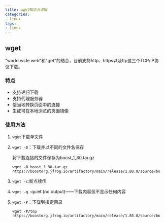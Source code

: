 ```yaml
---
title: wget知识点详解
categories: 
- linux
tags:
- linux
---
```


## wget

"world wide web"和"get"的结合，目前支持http、https以及ftp这三个TCP/IP协议下载。

### 特点

- 支持递归下载
- 支持代理服务器
- 恰当地转换页面中的连接
- 生成可在本地浏览的页面镜像

### 使用方法

1. `wget`下载单文件

2. `wget -O`：下载并以不同的文件名保存

   将下载连接的文件保存为boost_1_80.tar.gz

   ```shell
   wget -O boost_1_80.tar.gz https://boostorg.jfrog.io/artifactory/main/release/1.80.0/source/boost_1_80_0.tar.gz
   ```

3. `wget -c`:断点续传

4. `wget -q `:quiet (no output)——下载内容但不显示任何内容

5. `wget -P`：下载到指定目录

   ```shell
   wget -P/tmp https://boostorg.jfrog.io/artifactory/main/release/1.80.0/source/boost_1_80_0.tar.gz
   ```

   
